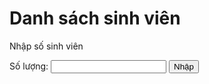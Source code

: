 <html>
<head>
<h1> Danh sách sinh viên </h1>
</head>

  
<body>
<p>Nhập số sinh viên</p>
Số lượng: <input type="text" id="myText" value="">
<button onclick="myFunction()"> Nhập </button>
<script>
function myFunction() {
var x = document.getElementById("myText").value;
var y = 1;
  while(y <= x){
    document.write ("<p>Mã sinh viên/n</p>");
    document.write ("<p>Họ và tên/n</p>");
    document.write ("<p>Ngày tháng năm sinh/n</p>");
    document.write ("<p>Lớp học/n</p>");
    document.write ("<p>Điểm GPA/n</p>");
    y++;
}
}
</script>

</body>
</html>
